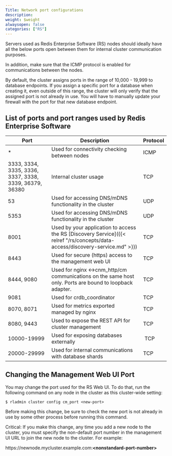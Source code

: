 ```yaml
---
Title: Network port configurations
description: 
weight: $weight
alwaysopen: false
categories: ["RS"]
---
```

Servers used as Redis Enterprise Software (RS) nodes should ideally have
all the below ports open between them for internal cluster communication
purposes.

In addition, make sure that the ICMP protocol is enabled for communications
between the nodes.

By default, the cluster assigns ports in the range of 10,000 - 19,999
to database endpoints. If you assign a specific port for a database when
creating it, even outside of this range, the cluster will only verify
that the assigned port is not already in use. You will have to manually
update your firewall with the port for that new database endpoint.

## List of ports and port ranges used by Redis Enterprise Software

| Port | Description | Protocol |
|------------|-----------------|-----------------|
| * | Used for connectivity checking between nodes | ICMP |
| 3333, 3334, 3335, 3336, 3337, 3338, 3339, 36379, 36380 | Internal cluster usage | TCP |
| 53 | Used for accessing DNS/mDNS functionality in the cluster | UDP |
| 5353 | Used for accessing DNS/mDNS functionality in the cluster | UDP |
| 8001 | Used by your application to access the RS [Discovery Service]({{< relref "/rs/concepts/data-access/discovery-service.md" >}}) | TCP |
| 8443 | Used for secure (https) access to the management web UI | TCP |
| 8444, 9080 | Used for nginx \<-\>cnm_http/cm communications on the same host only. Ports are bound to loopback adapter. | TCP |
| 9081 | Used for crdb_coordinator | TCP |
| 8070, 8071 | Used for metrics exported managed by nginx | TCP | 
| 8080, 9443 | Used to expose the REST API for cluster management | TCP |
| 10000-19999 | Used for exposing databases externally | TCP |
| 20000-29999 | Used for internal communications with database shards | TCP |

## Changing the Management Web UI Port

You may change the port used for the RS Web UI. To do that, run the
following command on any node in the cluster as this cluster-wide
setting:

```src
$ rladmin cluster config cm_port <new-port>
```

Before making this change, be sure to check the new port is not already
in use by some other process before running this command.

Critical: If you make this change, any time you add a new node to the
cluster, you must specify the non-default port number in the management
UI URL to join the new node to the cluster. For example:

https\://newnode.mycluster.example.com:**\<nonstandard-port-number\>**
